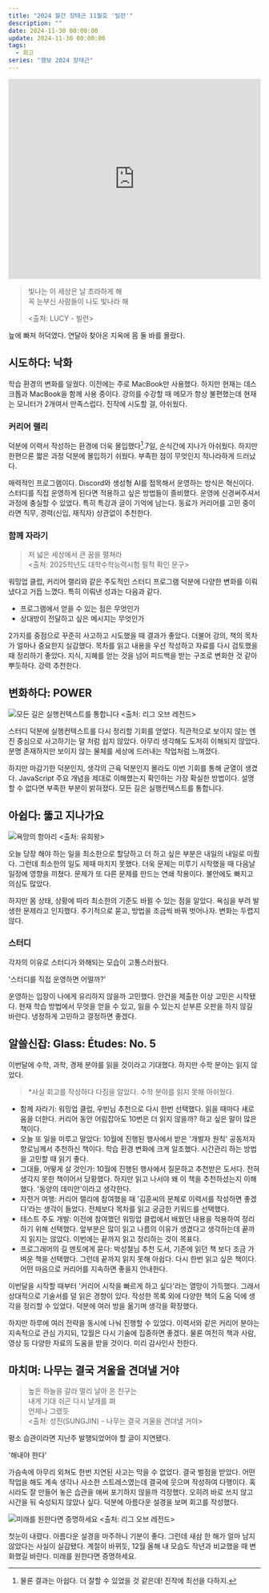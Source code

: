 ```yaml
---
title: "2024 월간 장태근 11월호 '빌런'"
description: ""
date: 2024-11-30 00:00:00
update: 2024-11-30 00:00:00
tags:
  - 회고
series: "행보 2024 장태근"
---
```


<iframe width="100%" height="400" src="https://www.youtube.com/embed/K25eYCAXknQ?si=dLSEUQplr5O0NxSa" title="YouTube video player" frameborder="0" allow="accelerometer; autoplay; clipboard-write; encrypted-media; gyroscope; picture-in-picture; web-share" referrerpolicy="strict-origin-when-cross-origin" allowfullscreen></iframe>

> 빛나는 이 세상은 날 초라하게 해<br>
> 꼭 눈부신 사람들이 나도 빛나라 해
>
> <출처: LUCY - 빌런>

늪에 빠져 허덕였다. 연달아 찾아온 지옥에 몸 둘 바를 몰랐다.

## 시도하다: 낙화

학습 환경의 변화를 일궜다. 이전에는 주로 MacBook만 사용했다. 하지만 현재는 데스크톱과 MacBook을 함께 사용 중이다. 강의를 수강할 때 메모가 항상 불편했는데
현재는 모니터가 2개여서 만족스럽다. 진작에 시도할 걸, 아쉬웠다.

### 커리어 랠리

덕분에 이력서 작성하는 환경에 더욱 몰입했다[^1].7일, 순식간에 지나가 아쉬웠다. 하지만 한편으론 짧은 과정 덕분에 몰입하기 쉬웠다.
부족한 점이 무엇인지 적나라하게 드러났다.

매력적인 프로그램이다. Discord와 생성형 AI를 접목해서 운영하는 방식은 혁신이다. 스터디를 직접 운영하게 된다면 적용하고 싶은 방법들이 즐비했다. 운영에 신경써주셔서 과정에 충실할 수 있었다. 특히 특강과
글이 기억에 남는다. 동료가 커리어를 고민 중이라면 직무, 경력(신입, 재직자) 상관없이 추천한다.

### 함께 자라기

> 저 넓은 세상에서 큰 꿈을 펼쳐라 <br>
> <출처: 2025학년도 대학수학능력시험 필적 확인 문구>

워밍업 클럽, 커리어 랠리와 같은 주도적인 스터디 프로그램 덕분에 다양한 변화를 이뤄냈다고 거듭 느꼈다. 특히 이뤄낸 성과는 다음과 같다.

- 프로그램에서 얻을 수 있는 점은 무엇인가
- 상대방이 전달하고 싶은 메시지는 무엇인가

2가지를 중점으로 꾸준히 사고하고 시도했을 때 결과가 좋았다. 더불어 강의, 책의 목차가 얼마나 중요한지 실감했다. 목차를 읽고 내용을 우선 작성하고 자료를 다시 검토했을 때
정리하기 좋았다. 지식, 지혜를 얻는 것을 넘어 피드백을 받는 구조로 변화한 것 같아 뿌듯하다. 강력 추천한다.

## 변화하다: POWER

![모든 길은 실행컨텍스트를 통합니다 <출처: 리그 오브 레전드>](worlds-2023-faker.avif)

스터디 덕분에 실행컨텍스트를 다시 정리할 기회를 얻었다. 직관적으로 보이지 않는 엔진 중심으로 사고하기는 말 처럼 쉽지 않았다. 아무리 생각해도 도저히 이해되지 않았다.
분명 존재하지만 보이지 않는 물체를 세상에 드러내는 작업처럼 느껴졌다.

하지만 마감기한 덕분인지, 생각의 근육 덕분인지 몰라도 이번 기회를 통해 균열이 생겼다. JavaScript 주요 개념을 제대로 이해했는지 확인하는 가장 확실한 방법이다.
설명할 수 없다면 부족한 부분이 밝혀졌다. 모든 길은 실행컨텍스트를 통합니다.

## 아쉽다: 뚫고 지나가요

![욕망의 항아리 <출처: 유희왕>](yu-gi-oh.avif)

오늘 당장 해야 하는 일을 최소한으로 할당하고 더 하고 싶은 부분은 내일의 내일로 미뤘다. 그런데 최소한의 일도 제때 마치지 못했다. 더욱 문제는 미루기 시작했을 때
다음날 일정에 영향을 끼쳤다. 문제가 또 다른 문제를 만드는 연쇄 작용이다. 불안에도 빠지고 의심도 많았다.

하지만 몸 상태, 상황에 따라 최소한의 기준도 바뀔 수 있는 점을 알았다. 욕심을 부려 발생한 문제라고 인지했다. 주기적으로 묻고, 방법을 조금씩 바꿔 벗어나자. 변화는 두렵지 않다.

### 스터디

각자의 이유로 스터디가 와해되는 모습이 고통스러웠다.

'스터디를 직접 운영하면 어떨까?'

운영하는 입장이 나에게 유리하지 않을까 고민했다. 안건을 제출한 이상 고민은 시작됐다. 현재 학습 방법에서 무엇을 얻을 수 있고, 잃을 수 있는지 섣부른 오판을 하지 않길 바란다.
냉정하게 고민하고 결정하면 좋겠다.

## 알쓸신잡: Glass: Études: No. 5

이번달에 수학, 과학, 경제 분야를 읽을 것이라고 기대했다. 하지만 수학 분야는 읽지 않았다.

> *사실 회고를 작성하다 다짐을 알았다. 수학 분야를 읽지 못해 아쉬웠다.

- 함께 자라기: 워밍업 클럽, 우빈님 추천으로 다시 한번 선택했다. 읽을 때마다 새로움을 더한다. 커리어 동안 어림잡아도 10번은 더 읽지 않을까? 하고 싶은 말이 많은 책이다.
- 오늘 또 일을 미루고 말았다: 10월에 진행된 행사에서 받은 '개발자 원칙' 공동저자 향로님께서 추천하신 책이다. 학습 환경 변화에 크게 일조했다. 시간관리 하는 방법을 고민할 때 읽기 좋다.
- 그대들, 어떻게 살 것인가: 10월에 진행된 행사에서 질문하고 추천받은 도서다. 전혀 생각지 못한 책이어서 당황했다. 하지만 읽고 나서야 왜 이 책을 추천하셨는지 이해했다. '동양의 데미안'이라고 생각한다.
- 자전거 여행: 커리어 랠리에 참여했을 때 '김훈씨의 문체로 이력서를 작성하면 좋겠다'라는 생각이 들었다. 전체보다 목차를 읽고 궁금한 키워드를 선택했다.
- 테스트 주도 개발: 이전에 참여했던 워밍업 클럽에서 배웠던 내용을 적용하여 정리하기 위해 선택했다. 앞부분은 많이 읽고 나름의 이유가 생겼다고 생각하는데 끝까지 읽지는 않았다. 이번에는 끝까지 읽고
  정리하는 것이 목표다.
- 프로그래머의 길 멘토에게 묻다: 박성철님 추천 도서, 기존에 읽던 책 보다 조금 가벼운 책을 선택했다. 그런데 끝까지 읽지 못해 아쉽다. 다시 한번 읽고 싶은 책이다. 어떤 마음으로 커리어를 지속하면 좋을지
  안내한다.

이번달을 시작할 때부터 '커리어 시작을 빠르게 하고 싶다'라는 열망이 가득했다. 그래서 상대적으로 기술서를 덜 읽은 경향이 있다. 작성한 목록 외에 다양한 책의 도움 덕에 생각을 정리할 수 있었다.
덕분에 여러 방을 옮기며 생각을 확장했다.

하지만 하루에 여러 전략을 동시에 나눠 진행할 수 있었다. 이력서와 같은 커리어 분야는 지속적으로 관심 가지되, 12월은 다시 기술에 집중하면 좋겠다. 물론 여전히 책과 사람, 영상 등 다양한 자료의 도움을
받을 것이다. 미리 감사인사 전한다.

## 마치며: 나무는 결국 겨울을 견뎌낼 거야

> 높은 하늘을 갈라 멀리 날아 온 친구는<br>
> 내게 기대 쉬곤 다시 날개를 펴<br>
> 언제나 그랬듯<br>
> <출처: 성진(SUNGJIN) - 나무는 결국 겨울을 견뎌낼 거야>

평소 습관이라면 지난주 발행되었어야 할 글이 지연됐다.

'해내야 한다'

가슴속에 아무리 외쳐도 한번 지연된 사고는 막을 수 없었다. 결국 벌점을 받았다. 어떤 작업을 해도 계속 생각나 사소한 스트레스였는데 결국에 웃으며 작성하여 다행이다.
혹시라도 잘 만들어 놓은 습관을 애써 포기하지 않을까 걱정했다. 오히려 바로 쓰지 않고 시간을 둬 숙성되지 않았나 싶다. 덕분에 아름다운 설경을 보며 회고를 작성했다.

![미래를 원한다면 증명하세요 <출처: 리그 오브 레전드>](prove-it.avif)

첫눈이 내렸다. 아름다운 설경을 마주하니 기분이 좋다. 그런데 새삼 한 해가 얼마 남지 않았다는 사실이 실감됐다. 계절이 바뀌듯, 12월 올해 내 모습도 작년과 비교했을 때 변화했길 바란다.
미래를 원한다면 증명하세요.

[^1]: 물론 결과는 아쉽다. 더 잘할 수 있었을 것 같은데! 진작에 최선을 다하지.
